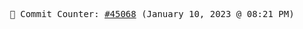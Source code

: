 <p align="center">
    <samp>
        📮 Commit Counter: <a href="https://github.com/Javascript-void0/Javascript-void0/commits/main">#45068</a> (January 10, 2023 @ 08:21 PM)
    </samp>
</p>